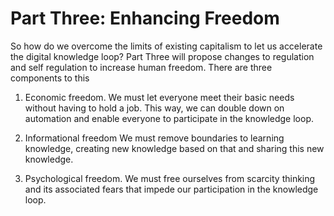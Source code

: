 # Part Three: Enhancing Freedom

So how do we overcome the limits of existing capitalism to let us accelerate the digital knowledge loop? Part Three will propose changes to regulation and self regulation to increase human freedom. There are three components to this

1. Economic freedom. We must let everyone meet their basic needs without having to hold a job. This way, we can double down on automation and enable everyone to participate in the knowledge loop.

2. Informational freedom We must remove boundaries to learning knowledge, creating new knowledge based on that and sharing this new knowledge.

3. Psychological freedom. We must free ourselves from scarcity thinking and its associated fears that impede our participation in the knowledge loop.
